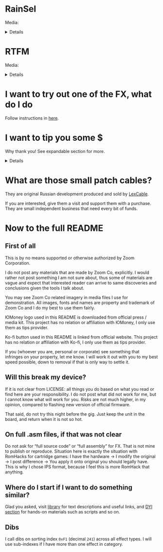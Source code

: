 # RainSel 
Media:
<details>
  
  <img src="media/rainsel_photo.jpg" width=50% height=50%>
  
  I uploaded a video demo where you can hear L/R channels and corresponding knob positions.
  
  I recommend using headphones to tell left and right channels apart. Be careful with volume, sound does not start right out, and _beep_ I used may be startling.
  
  [Video demo](media/rainsel_demo.mp4)
  
  This video has compression of around 4 out of 9 [f***g jackals](http://seo-revizor.ru/grandmotors-inzhiniringovye-ebanisticheskie-resheniya/). Meh. Works for me, I am not a video artist.
</details>

# RTFM
Media:
<details>
  
  <img src="media/rtfm_photo.jpg" width=50% height=50%>
  
  No on-effect video, I don't own MS-70CDR now so I cannot record it.  
</details>

# I want to try out one of the FX, what do I do
Follow instructions in [here](howto/README.md).

# I want to tip you some $
Why thank you! See expandable section for more.
<details>
  
  I really wanted to use Github Sponsor option, but it is currently (ever?) not available in Russia. When it is available, I will migrate to it, if I ever have a need.
  
  Please read some items below, and proceed if you want.
  
  First of all, I don't need your last money. These are, as usual, trying times, so make sure to take care of yourself before you tipping a stranger. I do this for myself and my fun, and hope for community to catch my ideas up. Use and have fun.
  
  Second, I don't want regular donations. I don't see myself doing this on repeated basis, at least for now, so let's keep this non-commitment. Rather, think of buying me a coffee when you find these pages useful.
  
  And finally, "tipping" does not mean "hiring". I don't take commissions, don't teach or promise to deliver X if I get Y. Have questions - ask them, I will answer them for free if I can. Have suggestions? Fire away. Want to discuss something? Sure. Money will not be a factor here. Plus, I will not list any "sponsors", "patrons", whatever, with just a tipping page. With Github Sponsors I think it is automated and easy, and I will gladly do that, when (if) it is available. Manually - I would rather spend my time on something else.
  
  With that in mind:
  
  Russian tipping provider is ЮMoney
  
  [![yoomoney](media/iomoney.svg)](https://yoomoney.ru/quickpay/shop-widget?writer=buyer&targets=&targets-hint=Tips%20for%20modding%20FX&default-sum=100&button-text=13&payment-type-choice=on&hint=&successURL=&quickpay=shop&account=4100117541059887)
  
  It has least commission for me to take money out, but it does not work for everyone.
  
  As alternative, use Ko-Fi.
  
  [![ko-fi](https://ko-fi.com/img/githubbutton_sm.svg)](https://ko-fi.com/T6T792BE6)
  
  Any tips there do a round-trip across the world, though.
</details>

# What are those small patch cables?
They are original Russian development produced and sold by [LexCable](https://www.lexcable.ru/).

If you are interested, give them a visit and support them with a purchase. They are small independent business that need every bit of funds.

# Now to the full README
## First of all
This is by no means supported or otherwise authorized by Zoom Corporation.

I do not post any materials that are made by Zoom Co, explicitly. I would rather not post something I am not sure about, thus some of materials are vague and expect that interested reader can arrive to same discoveries and conclusions given the tools I talk about.

You may see Zoom Co related imagery in media files I use for demonstration. All images, fonts and names are property and trademark of Zoom Co and I do my best to use them fairly.

ЮMoney logo used in this README is downloaded from official press / media kit. This project has no relation or affiliation with ЮMoney, I only use them as tips provider.

Ko-fi button used in this README is linked from official website. This project has no relation or affiliation with Ko-fi, I only use them as tips provider.

If you (whoever you are, personal or corporate) see something that infringes on your property, let me know. I will work it out with you to my best speed possible, down to removal if that is only way to settle it.

## Will this break my device?
If it is not clear from LICENSE: all things you do based on what you read or find here are your responsibility. I do not post what did not work for me, but I cannot know what will work for you. Risks are not much higher, in my opinion, compared to flashing new version of official firmware.

That said, do not try this night before the gig. Just keep the unit in the board, and return when it is not so hot.

## On full .asm files, if that was not clear
Do not ask for “full source code” or “full assembly” for FX. That is not mine to publish or reproduce. Situation here is exactly the situation with RomHacks for cartridge games: I have the hardware -> I modify the original -> I post difference -> You apply it onto original you should legally have. This is why I chose IPS format, because I feel this is more RomHack that anything.

## Where do I start if I want to do something similar?
Glad you asked, visit [library](library/README.md) for text descriptions and useful links, and [DYI section](diy/README.md) for hands-on materials such as scripts and so on.

## Dibs
I call dibs on sorting index `0xF1` (decimal `241`) across all effect types. I will use sub-indexes if I have more than one effect in category.
